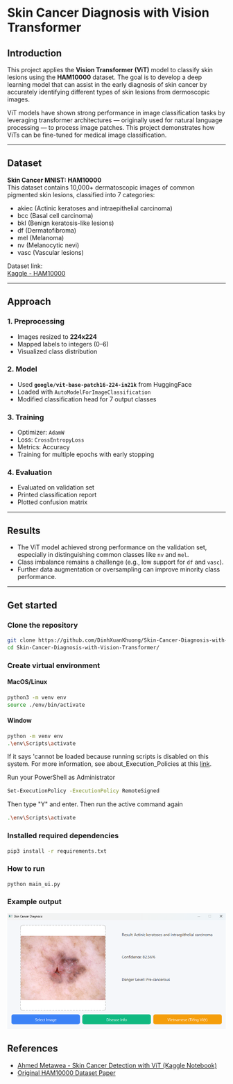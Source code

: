 # Skin Cancer Diagnosis with Vision Transformer

## Introduction

This project applies the **Vision Transformer (ViT)** model to classify skin lesions using the **HAM10000** dataset. The goal is to develop a deep learning model that can assist in the early diagnosis of skin cancer by accurately identifying different types of skin lesions from dermoscopic images.

ViT models have shown strong performance in image classification tasks by leveraging transformer architectures — originally used for natural language processing — to process image patches. This project demonstrates how ViTs can be fine-tuned for medical image classification.

---

## Dataset

**Skin Cancer MNIST: HAM10000**  
This dataset contains 10,000+ dermatoscopic images of common pigmented skin lesions, classified into 7 categories:

- akiec (Actinic keratoses and intraepithelial carcinoma)
- bcc (Basal cell carcinoma)
- bkl (Benign keratosis-like lesions)
- df (Dermatofibroma)
- mel (Melanoma)
- nv (Melanocytic nevi)
- vasc (Vascular lesions)

 Dataset link:  
[Kaggle - HAM10000](https://www.kaggle.com/datasets/kmader/skin-cancer-mnist-ham10000)

---


## Approach

### 1. Preprocessing

- Images resized to **224x224**
- Mapped labels to integers (0–6)
- Visualized class distribution

### 2. Model

- Used **`google/vit-base-patch16-224-in21k`** from HuggingFace
- Loaded with `AutoModelForImageClassification`
- Modified classification head for 7 output classes

### 3. Training

- Optimizer: `AdamW`
- Loss: `CrossEntropyLoss`
- Metrics: Accuracy
- Training for multiple epochs with early stopping

### 4. Evaluation

- Evaluated on validation set
- Printed classification report
- Plotted confusion matrix

---


## Results

- The ViT model achieved strong performance on the validation set, especially in distinguishing common classes like `nv` and `mel`.
- Class imbalance remains a challenge (e.g., low support for `df` and `vasc`).
- Further data augmentation or oversampling can improve minority class performance.

---

## Get started 
### Clone the repository
```bash
git clone https://github.com/DinhXuanKhuong/Skin-Cancer-Diagnosis-with-Vision-Transformer.git
cd Skin-Cancer-Diagnosis-with-Vision-Transformer/
```
### Create virtual environment
#### MacOS/Linux
```bash
python3 -m venv env
source ./env/bin/activate
```

#### Window
```bash
python -m venv env
.\env\Scripts\activate
```

If it says 'cannot be loaded because running scripts is disabled on this system. For more information, see about_Execution_Policies at this [link](https://learn.microsoft.com/en-us/powershell/module/microsoft.powershell.core/about/about_execution_policies?view=powershell-7.5).

Run your PowerShell as Administrator

```bash
Set-ExecutionPolicy -ExecutionPolicy RemoteSigned
```

Then type "Y" and enter.
Then run the active command again

```bash
.\env\Scripts\activate
```

### Installed required dependencies
```bash
pip3 install -r requirements.txt
```
### How to run
```bash
python main_ui.py
```
### Example output
![alt text](Output/output_new.png)
## References

- [Ahmed Metawea - Skin Cancer Detection with ViT (Kaggle Notebook)](https://www.kaggle.com/code/ahmed1metawea/skin-cancer-detection-with-vision-transformer/notebook)
- [Original HAM10000 Dataset Paper](https://dataverse.harvard.edu/dataset.xhtml?persistentId=doi:10.7910/DVN/DBW86T)